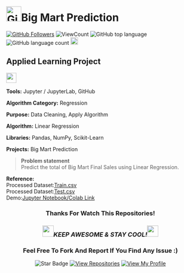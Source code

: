# <a href="https://github.com/bdfd"><img height=40 src="https://cdn.jsdelivr.net/gh/bdfd/Personal_Image_Repo/4.Stamp/BDFD_Stamp.png" alt="GitHub Followers" /></a>Big Mart Prediction

<a href="https://github.com/bdfd"><img src="https://img.shields.io/github/followers/bdfd?label=Follow%20Me&logo=github" alt="GitHub Followers" /></a>
![ViewCount](https://views.whatilearened.today/views/github/bdfd/Portfolio_Project07_BigMart_Sales.svg?cache=remove)
![GitHub top language](https://img.shields.io/github/languages/top/bdfd/Portfolio_Project07_BigMart_Sales?style=flat)
![GitHub language count](https://img.shields.io/github/languages/count/bdfd/Portfolio_Project07_BigMart_Sales?style=flat)
<img height=20 src="https://cdn.jsdelivr.net/gh/bdfd/Personal_Image_Repo/7.Color-Icon/Status/Finish.svg" alt="bdfd" />

## Applied Learning Project

<img height="27" src="https://img.shields.io/badge/Prediction using Supervised ML -Level  Beginner-green.svg?&style=for-the-badge&logo=TheSparksFoundation&logoColor=red" />

**Tools:** Jupyter / JupyterLab, GitHub

**Algorithm Category:** Regression

**Purpose:** Data Cleaning, Apply Algorithm

**Algorithm:** Linear Regression

**Libraries:** Pandas, NumPy, Scikit-Learn

**Projects:** Big Mart Prediction

> **Problem statement**  
> Predict the total of Big Mart Final Sales using Linear Regression.<br>

**Reference:**  
Processed Dataset:<a href="https://raw.githubusercontent.com/bdfd/Portfolio_Project07_BigMart_Sales/main/dataset/train.csv">Train.csv</a>  
Processed Dataset:<a href="https://raw.githubusercontent.com/bdfd/Portfolio_Project07_BigMart_Sales/main/dataset/test.csv">Test.csv</a>  
Demo:<a href="https://github.com/bdfd/Portfolio_Project07_BigMart_Sales/blob/main/Big_Mart_Predictino.ipynb">Jupyter Notebook/Colab Link</a>
<br>

<div align="center">

### Thanks For Watch This Repositories!

### <img src="https://media.giphy.com/media/WUlplcMpOCEmTGBtBW/giphy.gif" width="30"><i>KEEP AWESOME & STAY COOL!</i><img src="https://media.giphy.com/media/WUlplcMpOCEmTGBtBW/giphy.gif" width="30">

### Feel Free To Fork And Report If You Find Any Issue :)

![Star Badge](https://img.shields.io/static/v1?label=%F0%9F%8C%9F&message=If%20Useful&style=style=flat&color=BC4E99)
[![View Repositories](https://img.shields.io/badge/View-My_Repositories-blue?logo=GitHub)](https://github.com/bdfd?tab=repositories)
[![View My Profile](https://img.shields.io/badge/View-My_Profile-green?logo=GitHub)](https://github.com/bdfd)

</div>
